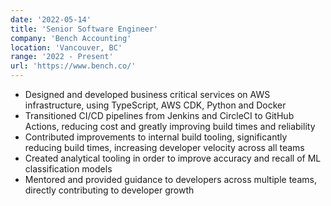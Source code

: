 ```yaml
---
date: '2022-05-14'
title: 'Senior Software Engineer'
company: 'Bench Accounting'
location: 'Vancouver, BC'
range: '2022 - Present'
url: 'https://www.bench.co/'
---
```


- Designed and developed business critical services on AWS infrastructure, using TypeScript, AWS CDK, Python and Docker
- Transitioned CI/CD pipelines from Jenkins and CircleCI to GitHub Actions, reducing cost and greatly improving build times and reliability
- Contributed improvements to internal build tooling, significantly reducing build times, increasing developer velocity across all teams
- Created analytical tooling in order to improve accuracy and recall of ML classification models
- Mentored and provided guidance to developers across multiple teams, directly contributing to developer growth
